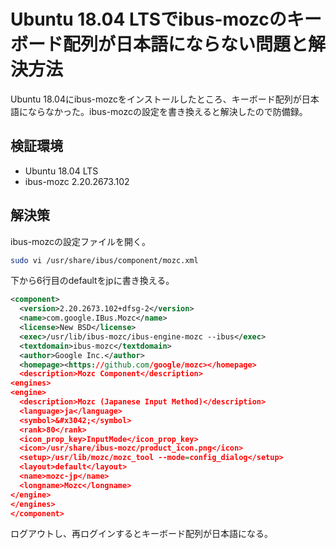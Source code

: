 # Ubuntu 18.04 LTSでibus-mozcのキーボード配列が日本語にならない問題と解決方法


Ubuntu 18.04にibus-mozcをインストールしたところ、キーボード配列が日本語にならなかった。ibus-mozcの設定を書き換えると解決したので防備録。

## 検証環境

- Ubuntu 18.04 LTS
- ibus-mozc 2.20.2673.102

## 解決策

ibus-mozcの設定ファイルを開く。

```bash
sudo vi /usr/share/ibus/component/mozc.xml
```

下から6行目の<layout>default</layout>を<layout>jp</layout>に書き換える。

```xml
<component>
  <version>2.20.2673.102+dfsg-2</version>
  <name>com.google.IBus.Mozc</name>
  <license>New BSD</license>
  <exec>/usr/lib/ibus-mozc/ibus-engine-mozc --ibus</exec>
  <textdomain>ibus-mozc</textdomain>
  <author>Google Inc.</author>
  <homepage><https://github.com/google/mozc></homepage>
  <description>Mozc Component</description>
<engines>
<engine>
  <description>Mozc (Japanese Input Method)</description>
  <language>ja</language>
  <symbol>&#x3042;</symbol>
  <rank>80</rank>
  <icon_prop_key>InputMode</icon_prop_key>
  <icon>/usr/share/ibus-mozc/product_icon.png</icon>
  <setup>/usr/lib/mozc/mozc_tool --mode=config_dialog</setup>
  <layout>default</layout>
  <name>mozc-jp</name>
  <longname>Mozc</longname>
</engine>
</engines>
</component>
```

ログアウトし、再ログインするとキーボード配列が日本語になる。
